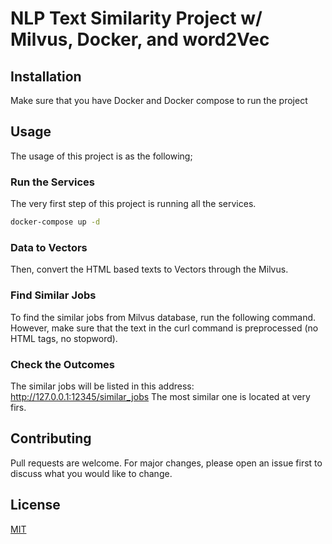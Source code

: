 # NLP Text Similarity Project w/ Milvus, Docker, and word2Vec


## Installation
Make sure that you have Docker and Docker compose to run the project


## Usage
The usage of this project is as the following;

### Run the Services
The very first step of this project is running all the services. 
```bash
docker-compose up -d
```

### Data to Vectors
Then, convert the HTML based texts to Vectors through the Milvus. 

### Find Similar Jobs
To find the similar jobs from Milvus database, run the following command. However, make sure
that the text in the curl command is preprocessed (no HTML tags, no stopword).

### Check the Outcomes
The similar jobs will be listed in this address: http://127.0.0.1:12345/similar_jobs
The most similar one is located at very firs.


## Contributing
Pull requests are welcome. For major changes, please open an issue first to discuss what you would like to change.


## License

[MIT](https://choosealicense.com/licenses/mit/)
